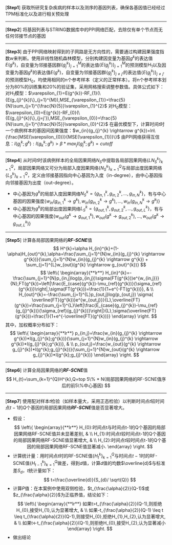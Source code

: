 
[**Step1**] 获取所研究复杂疾病的样本以及测序的基因列表，确保各基因值已经经过TPM标准化以及进行相关预处理

---
[**Step2**] 将基因列表与STRING数据库中的PPI网络匹配，去除仅有单个节点而无任何邻接节点的基因

---

[**Step3**] 由于PPI网络映射得到的子网路是无方向性的，需要通过构建因果强度指数$w$来判断。使用非线性随机森林模型，分别构建因变量为基因$g^{k}$的表达值$E(g^{k})$，自变量为邻接基因群$\{g_{j}^{k}\}_{j=1}^{M}$的表达值$\{E(g_{j}^{k})\}_{j=1}^{M}$的预测模型$H_{1}$以及因变量为基因$g^{k}$的表达值$E(g^{k})$，自变量为邻接基因群$\{g_{j}^{k}\}_{j\neq j'}$的表达值$\{E(g_{j}^{k})\}_{j \neq j'}$的预测模型$H_{0}$，均使用相同的n个参考样本（定义的正常样本）。将n个参考样本划分为80%的训练集和20%的验证集，采用网格搜索调整参数值。具体公式如下：
对$H_{1}$模型：$\varepsilon_{1}=E(g^{k})-RF_{1}(\{E(g_{j}^{k})\}_{j=1}^{M}),MSE_{\varepsilon_{1}}=\frac{5}{N}\sum_{j=1}^{\frac{N}{5}}\varepsilon_{1}^{2}$
对$H_{0}$模型：$\varepsilon_{0}=E(g^{k})-RF_{0}(\{E(g_{j}^{k})\}_{j=j'}),MSE_{\varepsilon_{0}}=\frac{5}{N}\sum_{j=1}^{\frac{N}{5}}\varepsilon_{0}^{2}$
在最优模型下，计算时间$t$时一个病例样本的基因间因果强度：$w_{in}(g_{j}^{k} \rightarrow g^{k})=ln\{\frac{MSE(\varepsilon_{0})}{MSE(\varepsilon_{1})}\}$
由PPI网络获得互信息：$I(g_{j}^{k};g^{k}):I(g_{k}^{k};g^{k})>\beta*max_{j}I(g_{j}^{k};g^{k})=cutoff$

---

[**Step4**] 从时间$t$时该病例样本的全局因果网络$N_{S}$中提取各局部因果网络$\{LN_{S}^{k}\}_{k=1}^{Q}$，局部因果网络又可分为局部入度因果网络$\{N_{S}^{k}\}_{k=1}^{Q}$与局部出度因果网络$\{L_{S}^{k}\}_{k=1}^{Q}$，定义由邻接基因指向中心基因为入度（in-degree），由中心基因指向邻接基因为出度（out-degree）。
- 中心基因为$g^{k}$的局部入度因果网络$N_{S}^{k}=\{g_{in,1}^{k},g_{in,2}^{k},...,g_{in,N}^{k}\}$，有与中心基因的因果强度$\{w_{in}(g_{in,1}^{k} \rightarrow g^{k}),w_{in}(g_{in,2}^{k} \rightarrow g^{k}),...,w_{in}(g_{in,N}^{k} \rightarrow g^{k})\}$
- 中心基因为$g^{k}$的局部出度因果网络$L_{S}^{k}=\{g_{out,1}^{k},g_{out,2}^{k},...,g_{out,L}^{k}\}$，有与中心基因的因果强度$\{w_{out}(g^{k} \rightarrow g_{out,1}^{k}),w_{out}(g^{k} \rightarrow g_{out,2}^{k}),...,w_{out}(g^{k} \rightarrow g_{out,L}^{k})\}$ 

---

[**Step5**] 计算各局部因果网络的***RF-SCNE***值
$$
H^{k}=\alpha H_{in}^{k}+(1-\alpha)H_{out}^{k},\alpha=\frac{\sum_{j=1}^{N}w_{in}(g_{j}^{k} \rightarrow g^{k})}{\sum_{j=1}^{N}w_{in}(g_{j}^{k} \rightarrow g^{k}) + \sum_{j=1}^{L}w_{out}(g^{k} \rightarrow g_{out}^{k})}
$$
$$
\left\{
\begin{array}{**lr**}
H_{in}^{k}=-\frac{\sum_{j=1}^{N}p_{in,j}log(p_{in,j})\sigma(FT(g^{k}))e^{w_{in,j}}}{N},FT(g^{k})=\left|\frac{E_{case}(g^{k})-\mu_{ref}(g^{k})}{\sigma_{ref}(g^{k})}\right|,\sigma(FT(g^{k}))=\frac{1}{1+e^{-FT(g^{k})}}, & \\
H_{out}^{k}=-\frac{\sum_{j=1}^{L}p_{out,j}log(p_{out,j}) \sigma( \overline{FT}(g^{k}))e^{w_{out,j}}}{L},\overline{FT}(g^{k})=\frac{\sum_{j=1}^{L}\left|\frac{E_{case}(g_{j}^{k})-\mu_{ref}(g_{j}^{k})}{\sigma_{ref}(g_{j}^{k})}\right|}{L},\sigma(\overline{FT}(g^{k}))=\frac{1}{1+e^{-\overline{FT}(g^{k})}}
\end{array}
\right.
$$
其中，加权概率分布如下：
$$
\left\{
\begin{array}{**lr**}
p_{in,j}=\frac{w_{in}(g_{j}^{k} \rightarrow g^{k})*I(g_{j}^{k};g^{k})}{\sum_{j=1}^{N}w_{in}(g_{j}^{k} \rightarrow g^{k})*I(g_{j}^{k};g^{k})}, & \\
p_{out,j}=\frac{w_{out}(g^{k} \rightarrow g_{j}^{k})*I(g^{k};g_{j}^{k})}{\sum_{j=1}^{N}w_{out}(g^{k} \rightarrow g_{j}^{k})*I(g^{k};g_{j}^{k})}
\end{array}
\right.
$$

---

[**Step6**] 计算全局因果网络的***RF-SCNE***值
$$
H_{t}=\sum_{k=1}^{Q}H^{k},Q=top 5\% * N(局部因果网络的RF-SCNE值序后的前5\%中心基因)
$$

---

[**Step7**] 使用配对样本$t$检验（如样本量大，采用正态检验）以判断时间点$t$较时间点$t-1$的$Q$个基因的局部因果网络***RF-SCNE***值是否显著增大。
- 假设：
$$
\left\{
\begin{array}{**lr**}
H_{0}:时间点t与时间点t-1的Q个基因的局部因果网络RF-SCNE值并未显著差别, & \\
H_{1}:时间点t较时间点t-1的Q个基因的局部因果网络RF-SCNE值显著增大, & \\
H_{2}:时间点t较时间点t-1的Q个基因的局部因果网络RF-SCNE值显著减小.
\end{array}
\right.
$$
- 计算统计量：用时间点$t$时的RF-SCNE值$\{H_{t}^{k}\}_{k=1}^{Q}$与时间点$t-1$时的RF-SCNE值$\{H_{t-1}^{k}\}_{k=1}^{Q}$做差，得到$d$值，计算$d$值的均数$\overline{d}$与标准差$S_{d}$，$t$统计量如下：
$$
t=\frac{\overline{d}}{S_{d}/ \sqrt{Q}}
$$
- 计算$P$值：在本案例中使用双侧检验，$t_{\frac{\alpha}{2}}(Q-1)$或$z_{\frac{\alpha}{2}}$为正临界值，结论如下：
$$
\left\{
\begin{array}{**lr**}
如果t>t_{\frac{\alpha}{2}}(Q-1),则拒绝H_{0},接受H_{1},认为显著增大, & \\
如果-t_{\frac{\alpha}{2}}(Q-1) \leq t \leq t_{\frac{\alpha}{2}}(Q-1),则接受H_{0},拒绝H_{1},H_{2},认为显著增大, & \\
如果t<-t_{\frac{\alpha}{2}}(Q-1),则拒绝H_{0},接受H_{2},认为显著减小
\end{array}
\right.
$$
- 做出结论